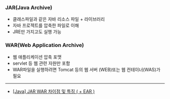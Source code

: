 ### JAR(Java Archive) 

- 클래스파일과 같은 자바 리소스 파일 + 라이브러리
- 자바 프로젝트를 압축한 파일로 이해
- JRE만 가지고도 실행 가능

### WAR(Web Application Archive)

- 웹 애플리케이션 압축 포맷
- servlet 등 웹 관련 자원만 포함
- WAR파일을 실행하려면 Tomcat 등의 웹 서버 (WEB)또는 웹 컨테이너(WAS)가 필요

---

- [[Java] JAR WAR 차이점 및 특징 ( + EAR )](https://ifuwanna.tistory.com/224)